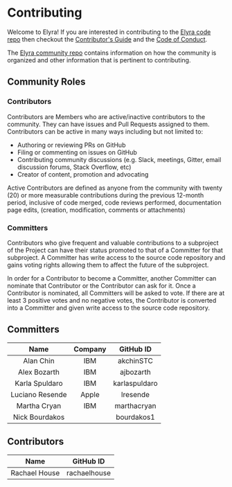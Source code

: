 <!--
{% comment %}
Copyright 2018-2025 Elyra Authors

Licensed under the Apache License, Version 2.0 (the "License");
you may not use this file except in compliance with the License.
You may obtain a copy of the License at

http://www.apache.org/licenses/LICENSE-2.0

Unless required by applicable law or agreed to in writing, software
distributed under the License is distributed on an "AS IS" BASIS,
WITHOUT WARRANTIES OR CONDITIONS OF ANY KIND, either express or implied.
See the License for the specific language governing permissions and
limitations under the License.
{% endcomment %}
-->

# Contributing

Welcome to Elyra! If you are interested in contributing to the [Elyra code repo](README.md)
then checkout the [Contributor's Guide](https://github.com/elyra-ai/community/blob/main/CONTRIBUTING.md) and
the [Code of Conduct](https://github.com/elyra-ai/community/blob/main/CODE_OF_CONDUCT.md).

The [Elyra community repo](https://github.com/elyra-ai/community) contains information on how the community
is organized and other information that is pertinent to contributing.

## Community Roles

### Contributors

Contributors are Members who are active/inactive contributors to the community. They can have issues and Pull Requests assigned to them. Contributors can be active in many ways including but not limited to:

- Authoring or reviewing PRs on GitHub
- Filing or commenting on issues on GitHub
- Contributing community discussions (e.g. Slack, meetings, Gitter, email discussion forums, Stack Overflow, etc)
- Creator of content, promotion and advocating

Active Contributors are defined as anyone from the community with twenty (20) or more measurable contributions
during the previous 12-month period, inclusive of code merged, code reviews performed, documentation page edits,
(creation, modification, comments or attachments)

### Committers

Contributors who give frequent and valuable contributions to a subproject of the Project can have their
status promoted to that of a Committer for that subproject. A Committer has write access to the source code
repository and gains voting rights allowing them to affect the future of the subproject.

In order for a Contributor to become a Committer, another Committer can nominate that Contributor or the Contributor can ask for it.
Once a Contributor is nominated, all Committers will be asked to vote. If there are at least 3 positive votes and no negative
votes, the Contributor is converted into a Committer and given write access to the source code repository.

## Committers

|      Name       | Company |   GitHub ID   |
| :-------------: | :-----: | :-----------: |
|    Alan Chin    |   IBM   |   akchinSTC   |
|  Alex Bozarth   |   IBM   |   ajbozarth   |
| Karla Spuldaro  |   IBM   | karlaspuldaro |
| Luciano Resende |  Apple  |   lresende    |
|  Martha Cryan   |   IBM   |  marthacryan  |
| Nick Bourdakos  |         |  bourdakos1   |

## Contributors

|     Name      |  GitHub ID   |
| :-----------: | :----------: |
| Rachael House | rachaelhouse |
